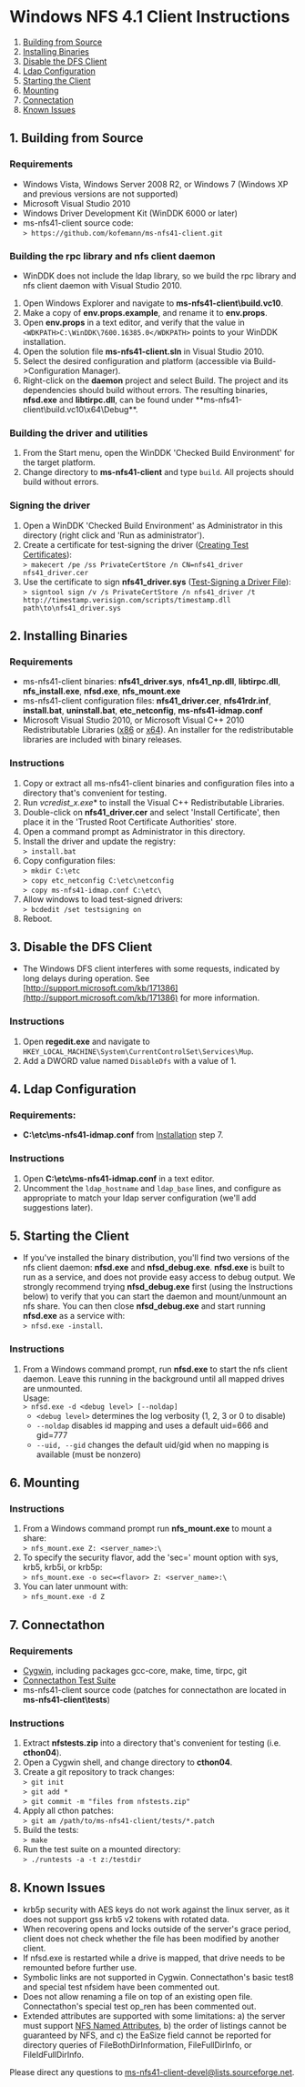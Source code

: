 
# Windows NFS 4.1 Client Instructions

1.  [Building from Source](#build)
2.  [Installing Binaries](#install)
3.  [Disable the DFS Client](#dfs)
4.  [Ldap Configuration](#ldap)
5.  [Starting the Client](#startup)
6.  [Mounting](#mount)
7.  [Connectation](#cthon)
8.  [Known Issues](#issues)


## 1\. <a name="build">Building from Source</a>

### Requirements

*   Windows Vista, Windows Server 2008 R2, or Windows 7 (Windows XP and previous versions are not supported)
*   Microsoft Visual Studio 2010
*   Windows Driver Development Kit (WinDDK 6000 or later)
*   ms-nfs41-client source code:   
    `> https://github.com/kofemann/ms-nfs41-client.git`

### Building the rpc library and nfs client daemon

*   WinDDK does not include the ldap library, so we build the rpc library and nfs client daemon with Visual Studio 2010.

1.  Open Windows Explorer and navigate to **ms-nfs41-client\build.vc10**.
2.  Make a copy of **env.props.example**, and rename it to **env.props**.
3.  Open **env.props** in a text editor, and verify that the value in `<WDKPATH>C:\WinDDK\7600.16385.0</WDKPATH>` points to your WinDDK installation.
4.  Open the solution file **ms-nfs41-client.sln** in Visual Studio 2010.
5.  Select the desired configuration and platform (accessible via Build->Configuration Manager).
6.  Right-click on the **daemon** project and select Build. The project and its dependencies should build without errors. The resulting binaries, **nfsd.exe** and **libtirpc.dll**, can be found under **ms-nfs41-client\build.vc10\x64\Debug\**.

### Building the driver and utilities

1.  From the Start menu, open the WinDDK 'Checked Build Environment' for the target platform.
2.  Change directory to **ms-nfs41-client** and type `build`. All projects should build without errors.

### Signing the driver

1.  Open a WinDDK 'Checked Build Environment' as Administrator in this directory (right click and 'Run as administrator').
2.  Create a certificate for test-signing the driver ([Creating Test Certificates](http://msdn.microsoft.com/en-us/library/ff540213%28VS.85%29.aspx "msdn.microsoft.com")):   
    `> makecert /pe /ss PrivateCertStore /n CN=nfs41_driver nfs41_driver.cer`
3.  Use the certificate to sign **nfs41_driver.sys** ([Test-Signing a Driver File](http://msdn.microsoft.com/en-us/library/ff553467%28VS.85%29.aspx "msdn.microsoft.com")):   
    `> signtool sign /v /s PrivateCertStore /n nfs41_driver /t http://timestamp.verisign.com/scripts/timestamp.dll path\to\nfs41_driver.sys`

## 2\. <a name="install">Installing Binaries</a>

### Requirements

*   ms-nfs41-client binaries: **nfs41_driver.sys**, **nfs41_np.dll**, **libtirpc.dll**, **nfs_install.exe**, **nfsd.exe**, **nfs_mount.exe**
*   ms-nfs41-client configuration files: **nfs41_driver.cer**, **nfs41rdr.inf**, **install.bat**, **uninstall.bat**, **etc_netconfig**, **ms-nfs41-idmap.conf**
*   Microsoft Visual Studio 2010, or Microsoft Visual C++ 2010 Redistributable Libraries ([x86](https://www.microsoft.com/download/en/details.aspx?id=8328) or [x64](https://www.microsoft.com/download/en/details.aspx?id=13523)). An installer for the redistributable libraries are included with binary releases.

### Instructions

1.  Copy or extract all ms-nfs41-client binaries and configuration files into a directory that's convenient for testing.
2.  Run **vcredist_x*.exe** to install the Visual C++ Redistributable Libraries.
3.  Double-click on **nfs41_driver.cer** and select 'Install Certificate', then place it in the 'Trusted Root Certificate Authorities' store.
4.  Open a command prompt as Administrator in this directory.
5.  Install the driver and update the registry:   
    `> install.bat`
6.  Copy configuration files:   
    `> mkdir C:\etc`   
    `> copy etc_netconfig C:\etc\netconfig`   
    `> copy ms-nfs41-idmap.conf C:\etc\`
7.  Allow windows to load test-signed drivers:   
    `> bcdedit /set testsigning on`
8.  Reboot.

## 3\. <a name="dfs">Disable the DFS Client</a>

*   The Windows DFS client interferes with some requests, indicated by long delays during operation. See [http://support.microsoft.com/kb/171386](http://support.microsoft.com/kb/171386) for more information.

### Instructions

1.  Open **regedit.exe** and navigate to `HKEY_LOCAL_MACHINE\System\CurrentControlSet\Services\Mup`.
2.  Add a DWORD value named `DisableDfs` with a value of 1.

## 4\. <a name="ldap">Ldap Configuration</a>

### Requirements:

*   **C:\etc\ms-nfs41-idmap.conf** from [Installation](#install) step 7.

### Instructions

1.  Open **C:\etc\ms-nfs41-idmap.conf** in a text editor.
2.  Uncomment the `ldap_hostname` and `ldap_base` lines, and configure as appropriate to match your ldap server configuration (we'll add suggestions later).

## 5\. <a name="startup">Starting the Client</a>

*   If you've installed the binary distribution, you'll find two versions of the nfs client daemon: **nfsd.exe** and **nfsd_debug.exe**. **nfsd.exe** is built to run as a service, and does not provide easy access to debug output. We strongly recommend trying **nfsd_debug.exe** first (using the Instructions below) to verify that you can start the daemon and mount/unmount an nfs share. You can then close **nfsd_debug.exe** and start running **nfsd.exe** as a service with:  
    `> nfsd.exe -install`.

### Instructions

1.  From a Windows command prompt, run **nfsd.exe** to start the nfs client daemon. Leave this running in the background until all mapped drives are unmounted.   
    Usage:   
    `> nfsd.exe -d <debug level> [--noldap]`
    *   `<debug level>` determines the log verbosity (1, 2, 3 or 0 to disable)
    *   `--noldap` disables id mapping and uses a default uid=666 and gid=777
    *   `--uid, --gid` changes the default uid/gid when no mapping is available (must be nonzero)

## 6\. <a name="mount">Mounting</a>

### Instructions

1.  From a Windows command prompt run **nfs_mount.exe** to mount a share:   
    `> nfs_mount.exe Z: <server_name>:\`
2.  To specify the security flavor, add the 'sec=' mount option with sys, krb5, krb5i, or krb5p:   
    `> nfs_mount.exe -o sec=<flavor> Z: <server_name>:\`
3.  You can later unmount with:   
    `> nfs_mount.exe -d Z`

## 7\. <a name="cthon">Connectathon</a>

### Requirements

*   [Cygwin](http://www.cygwin.com "www.cygwin.com"), including packages gcc-core, make, time, tirpc, git
*   [Connectathon Test Suite](http://www.connectathon.org/nfstests.html "www.connectathon.org")
*   ms-nfs41-client source code (patches for connectathon are located in **ms-nfs41-client\tests**)

### Instructions

1.  Extract **nfstests.zip** into a directory that's convenient for testing (i.e. **cthon04**).
2.  Open a Cygwin shell, and change directory to **cthon04**.
3.  Create a git repository to track changes:   
    `> git init`   
    `> git add *`   
    `> git commit -m "files from nfstests.zip"`
4.  Apply all cthon patches:   
    `> git am /path/to/ms-nfs41-client/tests/*.patch`
5.  Build the tests:   
    `> make`
6.  Run the test suite on a mounted directory:   
    `> ./runtests -a -t z:/testdir`

## 8\. <a name="issues">Known Issues</a>

*   krb5p security with AES keys do not work against the linux server, as it does not support gss krb5 v2 tokens with rotated data.
*   When recovering opens and locks outside of the server's grace period, client does not check whether the file has been modified by another client.
*   If nfsd.exe is restarted while a drive is mapped, that drive needs to be remounted before further use.
*   Symbolic links are not supported in Cygwin. Connectathon's basic test8 and special test nfsidem have been commented out.
*   Does not allow renaming a file on top of an existing open file. Connectathon's special test op_ren has been commented out.
*   Extended attributes are supported with some limitations: a) the server must support [NFS Named Attributes](https://tools.ietf.org/html/rfc5661#section-5.3 "RFC 5661: 5.3\. Named Attributes"), b) the order of listings cannot be guaranteed by NFS, and c) the EaSize field cannot be reported for directory queries of FileBothDirInformation, FileFullDirInfo, or FileIdFullDirInfo.

Please direct any questions to [ms-nfs41-client-devel@lists.sourceforge.net](mailto:ms-nfs41-client-devel@lists.sourceforge.net).
